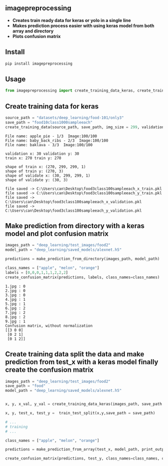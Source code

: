 ## imagepreprocessing

- **Creates train ready data for keras or yolo in a single line**
- **Makes prediction process easier with using keras model from both array and directory**
- **Plots confusion matrix**


## Install

```sh
pip install imagepreprocessing
```

## Usage

```python
from imagepreprocessing import create_training_data_keras, create_training_data_yolo, make_prediction_from_directory, create_confusion_matrix
```

## Create training data for keras

```python
source_path = "datasets/deep_learning/food-101/only3"
save_path = "food10class1000sampleeach"
create_training_data(source_path, save_path, img_size = 299, validation_split=0.1, percent_to_use=0.1, grayscale = True, files_to_exclude=["excludemoe","hi.txt"])
```
```
File name: apple_pie - 1/3  Image:100/100
File name: baby_back_ribs - 2/3  Image:100/100
File name: baklava - 3/3  Image:100/100

validation x: 30 validation y: 30
train x: 270 train y: 270

shape of train x: (270, 299, 299, 1)
shape of train y: (270, 3)
shape of validate x: (30, 299, 299, 1)
shape of validate y: (30, 3)

file saved -> C:\Users\can\Desktop\food3class100sampleeach_x_train.pkl
file saved -> C:\Users\can\Desktop\food3class100sampleeach_y_train.pkl
file saved -> C:\Users\can\Desktop\food3class100sampleeach_x_validation.pkl
file saved -> C:\Users\can\Desktop\food3class100sampleeach_y_validation.pkl
```

## Make prediction from directory with a keras model and plot confusion matrix

```python
images_path = "deep_learning/test_images/food2"
model_path = "deep_learning/saved_models/alexnet.h5"

predictions = make_prediction_from_directory(images_path, model_path)

class_names = ["apple", "melon", "orange"]
labels = [0,0,0,1,1,1,2,2,2]
create_confusion_matrix(predictions, labels, class_names=class_names)
```
```
1.jpg : 0
2.jpg : 0
3.jpg : 0
4.jpg : 1
5.jpg : 1
6.jpg : 2
7.jpg : 2
8.jpg : 2
9.jpg : 1
Confusion matrix, without normalization
[[3 0 0]
 [0 2 1]
 [0 1 2]]
```

## Create training data split the data and make prediction from test_x with a keras model finally create the confusion matrix

```python
images_path = "deep_learning/test_images/food2"
save_path = "food"
model_path = "deep_learning/saved_models/alexnet.h5"


x, y, x_val, y_val = create_training_data_keras(images_path, save_path = save_path, validation_split=0.2, percent_to_use=0.5)

x, y, test_x, test_y =  train_test_split(x,y,save_path = save_path)

# ...
# training
# ...

class_names = ["apple", "melon", "orange"]

predictions = make_prediction_from_array(test_x, model_path, print_output=False)

create_confusion_matrix(predictions, test_y, class_names=class_names, one_hot=True)
```
